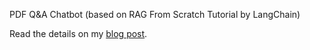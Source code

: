 PDF Q&amp;A Chatbot (based on RAG From Scratch Tutorial by LangChain)

Read the details on my [blog post](https://theodorju.github.io/ai/deconstructai-rag-with-langchain/).
